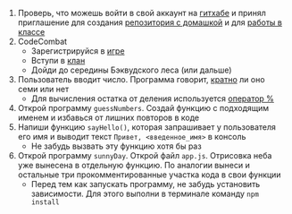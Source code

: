 1. Проверь, что можешь войти в свой аккаунт на [гитхабе](https://github.com/) и принял приглашение для создания [репозитория с домашкой](https://classroom.github.com/a/04a4rvTg) и для [работы в классе](https://classroom.github.com/a/nH32M54x)
2. CodeCombat
   - Зарегистрируйся в [игре](https://codecombat.com/)
   - Вступи в [клан](https://codecombat.com/clans/5a1a9748f92b080020eb78c6)
   - Дойди до середины Бэквудского леса (или дальше)
3. Пользователь вводит число. Программа говорит, [кратно](http://www.webmath.ru/poleznoe/formules_18_10.php) ли оно семи или нет
   - Для вычисления остатка от деления используется [оператор %](https://learn.javascript.ru/operators#взятие-остатка)
4. Открой программу `guessNumbers`. Создай функцию с подходящим именем и избавься от лишних повторов в коде
5. Напиши функцию `sayHello()`, которая запрашивает у пользователя его имя и выводит текст `Привет, <введенное_имя>` в консоль
   - Не забудь вызвать эту функцию хотя бы раз
6. Открой программу `sunnyDay`. Открой файл `app.js`. Отрисовка неба уже вынесена в отдельную функцию. По аналогии вынеси и остальные три прокомментированные участка кода в свои функции
   - Перед тем как запускать программу, не забудь установить зависимости. Для этого выполни в терминале команду `npm install`
